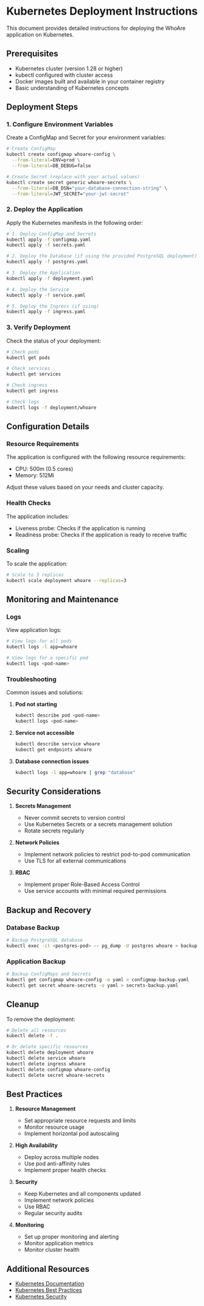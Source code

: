 # Kubernetes Deployment Instructions

This document provides detailed instructions for deploying the WhoAre application on Kubernetes.

## Prerequisites

- Kubernetes cluster (version 1.28 or higher)
- kubectl configured with cluster access
- Docker images built and available in your container registry
- Basic understanding of Kubernetes concepts

## Deployment Steps

### 1. Configure Environment Variables

Create a ConfigMap and Secret for your environment variables:

```bash
# Create ConfigMap
kubectl create configmap whoare-config \
  --from-literal=ENV=prod \
  --from-literal=DB_DEBUG=false

# Create Secret (replace with your actual values)
kubectl create secret generic whoare-secrets \
  --from-literal=DB_DSN="your-database-connection-string" \
  --from-literal=JWT_SECRET="your-jwt-secret"
```

### 2. Deploy the Application

Apply the Kubernetes manifests in the following order:

```bash
# 1. Deploy ConfigMap and Secrets
kubectl apply -f configmap.yaml
kubectl apply -f secrets.yaml

# 2. Deploy the Database (if using the provided PostgreSQL deployment)
kubectl apply -f postgres.yaml

# 3. Deploy the Application
kubectl apply -f deployment.yaml

# 4. Deploy the Service
kubectl apply -f service.yaml

# 5. Deploy the Ingress (if using)
kubectl apply -f ingress.yaml
```

### 3. Verify Deployment

Check the status of your deployment:

```bash
# Check pods
kubectl get pods

# Check services
kubectl get services

# Check ingress
kubectl get ingress

# Check logs
kubectl logs -f deployment/whoare
```

## Configuration Details

### Resource Requirements

The application is configured with the following resource requirements:

- CPU: 500m (0.5 cores)
- Memory: 512Mi

Adjust these values based on your needs and cluster capacity.

### Health Checks

The application includes:
- Liveness probe: Checks if the application is running
- Readiness probe: Checks if the application is ready to receive traffic

### Scaling

To scale the application:

```bash
# Scale to 3 replicas
kubectl scale deployment whoare --replicas=3
```

## Monitoring and Maintenance

### Logs

View application logs:
```bash
# View logs for all pods
kubectl logs -l app=whoare

# View logs for a specific pod
kubectl logs <pod-name>
```

### Troubleshooting

Common issues and solutions:

1. **Pod not starting**
   ```bash
   kubectl describe pod <pod-name>
   kubectl logs <pod-name>
   ```

2. **Service not accessible**
   ```bash
   kubectl describe service whoare
   kubectl get endpoints whoare
   ```

3. **Database connection issues**
   ```bash
   kubectl logs -l app=whoare | grep "database"
   ```

## Security Considerations

1. **Secrets Management**
   - Never commit secrets to version control
   - Use Kubernetes Secrets or a secrets management solution
   - Rotate secrets regularly

2. **Network Policies**
   - Implement network policies to restrict pod-to-pod communication
   - Use TLS for all external communications

3. **RBAC**
   - Implement proper Role-Based Access Control
   - Use service accounts with minimal required permissions

## Backup and Recovery

### Database Backup

```bash
# Backup PostgreSQL database
kubectl exec -it <postgres-pod> -- pg_dump -U postgres whoare > backup.sql
```

### Application Backup

```bash
# Backup ConfigMaps and Secrets
kubectl get configmap whoare-config -o yaml > configmap-backup.yaml
kubectl get secret whoare-secrets -o yaml > secrets-backup.yaml
```

## Cleanup

To remove the deployment:

```bash
# Delete all resources
kubectl delete -f .

# Or delete specific resources
kubectl delete deployment whoare
kubectl delete service whoare
kubectl delete ingress whoare
kubectl delete configmap whoare-config
kubectl delete secret whoare-secrets
```

## Best Practices

1. **Resource Management**
   - Set appropriate resource requests and limits
   - Monitor resource usage
   - Implement horizontal pod autoscaling

2. **High Availability**
   - Deploy across multiple nodes
   - Use pod anti-affinity rules
   - Implement proper health checks

3. **Security**
   - Keep Kubernetes and all components updated
   - Implement network policies
   - Use RBAC
   - Regular security audits

4. **Monitoring**
   - Set up proper monitoring and alerting
   - Monitor application metrics
   - Monitor cluster health

## Additional Resources

- [Kubernetes Documentation](https://kubernetes.io/docs/)
- [Kubernetes Best Practices](https://kubernetes.io/docs/concepts/configuration/overview/)
- [Kubernetes Security](https://kubernetes.io/docs/concepts/security/)
